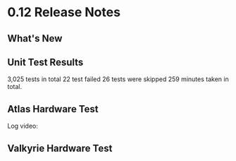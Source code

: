 # 0.12 Release Notes

## What's New

## Unit Test Results

3,025 tests in total
22 test failed
26 tests were skipped
259 minutes taken in total.

## Atlas Hardware Test

Log video:

## Valkyrie Hardware Test

